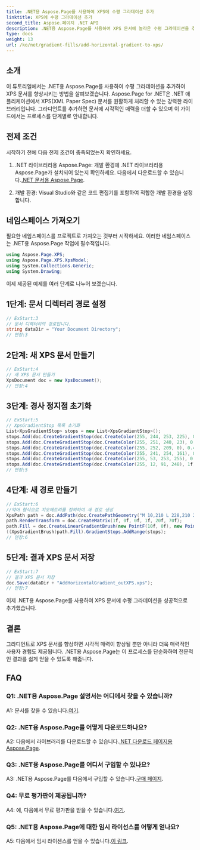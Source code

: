 ```yaml
---
title: .NET용 Aspose.Page를 사용하여 XPS에 수평 그라데이션 추가
linktitle: XPS에 수평 그라데이션 추가
second_title: Aspose.페이지 .NET API
description: .NET용 Aspose.Page를 사용하여 XPS 문서에 놀라운 수평 그라데이션을 추가하는 방법을 알아보세요. 손쉽게 시각적 매력을 높여보세요.
type: docs
weight: 13
url: /ko/net/gradient-fills/add-horizontal-gradient-to-xps/
---
```

## 소개

이 튜토리얼에서는 .NET용 Aspose.Page를 사용하여 수평 그라데이션을 추가하여 XPS 문서를 향상시키는 방법을 살펴보겠습니다. Aspose.Page for .NET은 .NET 애플리케이션에서 XPS(XML Paper Spec) 문서를 원활하게 처리할 수 있는 강력한 라이브러리입니다. 그라디언트를 추가하면 문서에 시각적인 매력을 더할 수 있으며 이 가이드에서는 프로세스를 단계별로 안내합니다.

## 전제 조건

시작하기 전에 다음 전제 조건이 충족되었는지 확인하세요.

1.  .NET 라이브러리용 Aspose.Page: 개발 환경에 .NET 라이브러리용 Aspose.Page가 설치되어 있는지 확인하세요. 다음에서 다운로드할 수 있습니다.[.NET 문서용 Aspose.Page](https://reference.aspose.com/page/net/).

2. 개발 환경: Visual Studio와 같은 코드 편집기를 포함하여 적합한 개발 환경을 설정합니다.

## 네임스페이스 가져오기

필요한 네임스페이스를 프로젝트로 가져오는 것부터 시작하세요. 이러한 네임스페이스는 .NET용 Aspose.Page 작업에 필수적입니다.

```csharp
using Aspose.Page.XPS;
using Aspose.Page.XPS.XpsModel;
using System.Collections.Generic;
using System.Drawing;
```

이제 제공된 예제를 여러 단계로 나누어 보겠습니다.

## 1단계: 문서 디렉터리 경로 설정

```csharp
// ExStart:3
// 문서 디렉터리의 경로입니다.
string dataDir = "Your Document Directory";
// 연장:3
```

## 2단계: 새 XPS 문서 만들기

```csharp
// ExStart:4
// 새 XPS 문서 만들기
XpsDocument doc = new XpsDocument();
// 연장:4
```

## 3단계: 경사 정지점 초기화

```csharp
// ExStart:5
// XpsGradientStop 목록 초기화
List<XpsGradientStop> stops = new List<XpsGradientStop>();
stops.Add(doc.CreateGradientStop(doc.CreateColor(255, 244, 253, 225), 0.0673828f));
stops.Add(doc.CreateGradientStop(doc.CreateColor(255, 251, 240, 23), 0.314453f));
stops.Add(doc.CreateGradientStop(doc.CreateColor(255, 252, 209, 0), 0.482422f));
stops.Add(doc.CreateGradientStop(doc.CreateColor(255, 241, 254, 161), 0.634766f));
stops.Add(doc.CreateGradientStop(doc.CreateColor(255, 53, 253, 255), 0.915039f));
stops.Add(doc.CreateGradientStop(doc.CreateColor(255, 12, 91, 248), 1f));
// 연장:5
```

## 4단계: 새 경로 만들기

```csharp
// ExStart:6
//약어 형식으로 지오메트리를 정의하여 새 경로 생성
XpsPath path = doc.AddPath(doc.CreatePathGeometry("M 10,210 L 228,210 228,300 10,300"));
path.RenderTransform = doc.CreateMatrix(1f, 0f, 0f, 1f, 20f, 70f);
path.Fill = doc.CreateLinearGradientBrush(new PointF(10f, 0f), new PointF(228f, 0f));
((XpsGradientBrush)path.Fill).GradientStops.AddRange(stops);
// 연장:6
```

## 5단계: 결과 XPS 문서 저장

```csharp
// ExStart:7
// 결과 XPS 문서 저장
doc.Save(dataDir + "AddHorizontalGradient_outXPS.xps");
// 연장:7
```

이제 .NET용 Aspose.Page를 사용하여 XPS 문서에 수평 그라데이션을 성공적으로 추가했습니다.

## 결론

그라디언트로 XPS 문서를 향상하면 시각적 매력이 향상될 뿐만 아니라 더욱 매력적인 사용자 경험도 제공됩니다. .NET용 Aspose.Page는 이 프로세스를 단순화하여 전문적인 결과를 쉽게 얻을 수 있도록 해줍니다.

## FAQ

### Q1: .NET용 Aspose.Page 설명서는 어디에서 찾을 수 있습니까?

 A1: 문서를 찾을 수 있습니다.[여기](https://reference.aspose.com/page/net/).

### Q2: .NET용 Aspose.Page를 어떻게 다운로드하나요?

 A2: 다음에서 라이브러리를 다운로드할 수 있습니다.[.NET 다운로드 페이지용 Aspose.Page](https://releases.aspose.com/page/net/).

### Q3: .NET용 Aspose.Page를 어디서 구입할 수 있나요?

 A3: .NET용 Aspose.Page를 다음에서 구입할 수 있습니다.[구매 페이지](https://purchase.aspose.com/buy).

### Q4: 무료 평가판이 제공됩니까?

 A4: 예, 다음에서 무료 평가판을 받을 수 있습니다.[여기](https://releases.aspose.com/).

### Q5: .NET용 Aspose.Page에 대한 임시 라이선스를 어떻게 얻나요?

 A5: 다음에서 임시 라이센스를 얻을 수 있습니다.[이 링크](https://purchase.aspose.com/temporary-license/).
